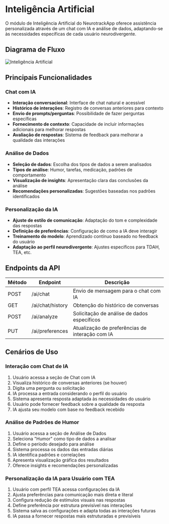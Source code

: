 # Inteligência Artificial

O módulo de Inteligência Artificial do NeurotrackApp oferece assistência personalizada através de um chat com IA e análise de dados, adaptando-se às necessidades específicas de cada usuário neurodivergente.

## Diagrama de Fluxo

![Inteligência Artificial](../assets/images/inteligencia_artificial_consolidado.png)

## Principais Funcionalidades

### Chat com IA
- **Interação conversacional**: Interface de chat natural e acessível
- **Histórico de interações**: Registro de conversas anteriores para contexto
- **Envio de prompts/perguntas**: Possibilidade de fazer perguntas específicas
- **Fornecimento de contexto**: Capacidade de incluir informações adicionais para melhorar respostas
- **Avaliação de respostas**: Sistema de feedback para melhorar a qualidade das interações

### Análise de Dados
- **Seleção de dados**: Escolha dos tipos de dados a serem analisados
- **Tipos de análise**: Humor, tarefas, medicação, padrões de comportamento
- **Visualização de insights**: Apresentação clara das conclusões da análise
- **Recomendações personalizadas**: Sugestões baseadas nos padrões identificados

### Personalização da IA
- **Ajuste de estilo de comunicação**: Adaptação do tom e complexidade das respostas
- **Definição de preferências**: Configuração de como a IA deve interagir
- **Treinamento do modelo**: Aprendizado contínuo baseado no feedback do usuário
- **Adaptação ao perfil neurodivergente**: Ajustes específicos para TDAH, TEA, etc.

## Endpoints da API

| Método | Endpoint | Descrição |
|--------|----------|-----------|
| POST | /ai/chat | Envio de mensagem para o chat com IA |
| GET | /ai/chat/history | Obtenção do histórico de conversas |
| POST | /ai/analyze | Solicitação de análise de dados específicos |
| PUT | /ai/preferences | Atualização de preferências de interação com IA |

## Cenários de Uso

### Interação com Chat de IA
1. Usuário acessa a seção de Chat com IA
2. Visualiza histórico de conversas anteriores (se houver)
3. Digita uma pergunta ou solicitação
4. IA processa a entrada considerando o perfil do usuário
5. Sistema apresenta resposta adaptada às necessidades do usuário
6. Usuário pode fornecer feedback sobre a qualidade da resposta
7. IA ajusta seu modelo com base no feedback recebido

### Análise de Padrões de Humor
1. Usuário acessa a seção de Análise de Dados
2. Seleciona "Humor" como tipo de dados a analisar
3. Define o período desejado para análise
4. Sistema processa os dados das entradas diárias
5. IA identifica padrões e correlações
6. Apresenta visualização gráfica dos resultados
7. Oferece insights e recomendações personalizadas

### Personalização da IA para Usuário com TEA
1. Usuário com perfil TEA acessa configurações da IA
2. Ajusta preferências para comunicação mais direta e literal
3. Configura redução de estímulos visuais nas respostas
4. Define preferência por estrutura previsível nas interações
5. Sistema salva as configurações e adapta todas as interações futuras
6. IA passa a fornecer respostas mais estruturadas e previsíveis
